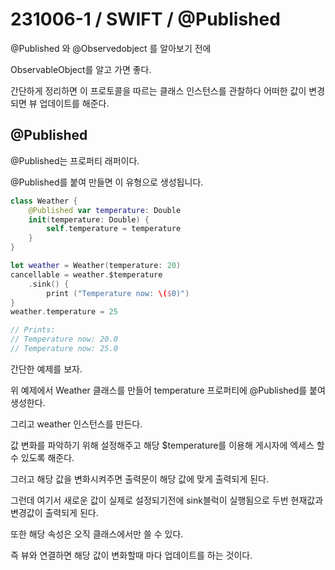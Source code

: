 # 231006-1 / SWIFT / @Published

@Published 와 @Observedobject 를 알아보기 전에 

ObservableObject를 알고 가면 좋다. 

간단하게 정리하면 이 프로토콜을 따르는 클래스 인스턴스를 관찰하다 어떠한 값이 변경되면 뷰 업데이트를 해준다.

## @Published

@Published는 프로퍼티 래퍼이다.

@Published를 붙여 만들면 이 유형으로 생성됩니다.

```swift
class Weather {
    @Published var temperature: Double
    init(temperature: Double) {
        self.temperature = temperature
    }
}

let weather = Weather(temperature: 20)
cancellable = weather.$temperature
    .sink() {
        print ("Temperature now: \($0)")
}
weather.temperature = 25

// Prints:
// Temperature now: 20.0
// Temperature now: 25.0
```

간단한 예제를 보자. 

위 예제에서 Weather 클래스를 만들어 temperature 프로퍼티에 @Published를 붙여 생성한다. 

그리고 weather 인스턴스를 만든다.

값 변화를 파악하기 위해 설정해주고 해당 $temperature를 이용해 게시자에 엑세스 할 수 있도록 해준다.

그러고 해당 값을 변화시켜주면 출력문이 해당 값에 맞게 출력되게 된다.

그런데 여기서 새로운 값이 실제로 설정되기전에 sink블럭이 실행됨으로 두번 현재값과 변경값이 출력되게 된다.

또한 해당 속성은 오직 클래스에서만 쓸 수 있다.

즉 뷰와 연결하면 해당 값이 변화할때 마다 업데이트를 하는 것이다.

